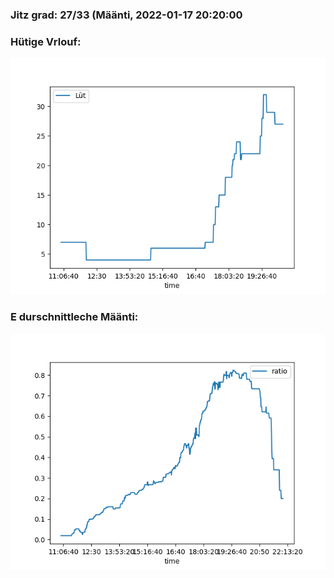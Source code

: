 ### Jitz grad: 27/33 (Määnti, 2022-01-17 20:20:00

### Hütige Vrlouf:
![Graph](Today.png)

### E durschnittleche Määnti:
![Graph](Määnti.png)